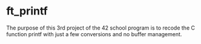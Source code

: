 # ft_printf
The purpose of this 3rd project of the 42 school program is to recode the C function printf with just a few conversions and no buffer management.
